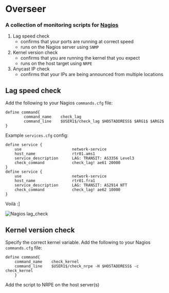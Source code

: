 # Overseer
### A collection of monitoring scripts for [Nagios](https://www.nagios.org/)

1. Lag speed check
   - confirms that your ports are running at correct speed
   - runs on the Nagios server using `SNMP` 
2. Kernel version check
   - confirms that you are running the kernel that you expect
   - runs on the host target using `NRPE`
3. Anycast IP check
   - confirms that your IPs are being announced from multiple locations

## Lag speed check
Add the following to your Nagios `commands.cfg` file:

```
define command{
        command_name    check_lag
        command_line    $USER1$/check_lag $HOSTADDRESS$ $ARG1$ $ARG2$
}
```
Example `services.cfg` config:
```
define service {
    use                      network-service
    host_name                rtr01.ams1
    service_description      LAG: TRANSIT: AS3356 Level3
    check_command            check_lag! ae61 20000
}
define service {
    use                      network-service
    host_name                rtr01.fra1
    service_description      LAG: TRANSIT: AS2914 NTT
    check_command            check_lag! ae62 10000
}
```
Voilà :]

![Nagios lag_check](https://user-images.githubusercontent.com/3232601/30882288-59d8f1d8-a2bd-11e7-9c5f-a89439f290fe.JPG)

## Kernel version check
Specify the correct kernel variable. 
Add the following to your Nagios `commands.cfg` file:

```
define command{
	command_name	check_kernel
	command_line	$USER1$/check_nrpe -H $HOSTADDRESS$ -c check_kernel
	}
```

Add the script to NRPE on the host server(s)
